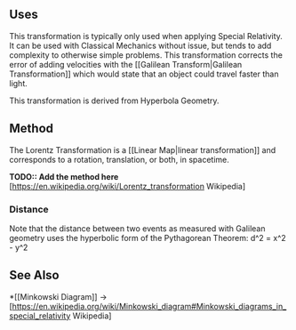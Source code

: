 ## Uses
This transformation is typically only used when applying Special Relativity. It can be used with Classical Mechanics without issue, but tends to add complexity to otherwise simple problems. This transformation corrects the error of adding velocities with the [[Galilean Transform|Galilean Transformation]] which would state that an object could travel faster than light.

This transformation is derived from Hyperbola Geometry.

## Method
The Lorentz Transformation is a [[Linear Map|linear transformation]] and corresponds to a rotation, translation, or both, in spacetime.

<strong>TODO:: Add the method here</strong>
[https://en.wikipedia.org/wiki/Lorentz_transformation Wikipedia]

### Distance
Note that the distance between two events as measured with Galilean geometry uses the hyperbolic form of the Pythagorean Theorem:
  d^2 = x^2 - y^2

## See Also
*[[Minkowski Diagram]] -> [https://en.wikipedia.org/wiki/Minkowski_diagram#Minkowski_diagrams_in_special_relativity Wikipedia]
